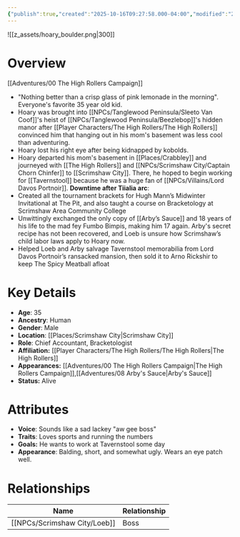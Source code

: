 ```yaml
---
{"publish":true,"created":"2025-10-16T09:27:58.000-04:00","modified":"2025-10-16T14:01:31.897-04:00","published":"2025-10-16T14:01:31.897-04:00","cssclasses":"","Age":"35","Ancestry":["Human"],"Gender":"Male","Location":["[[Places/Scrimshaw City]]"],"Role":["Chief Accountant, Bracketologist"],"Affiliation":["[[Player Characters/The High Rollers/The High Rollers]]"],"Appearances":["[[00 The High Rollers Campaign|The High Rollers Campaign]]","[[08 Arby's Sauce|Arby's Sauce]]"],"Status":"Alive"}
---
```


![[z_assets/hoary_boulder.png|300]]

# Overview
[[Adventures/00 The High Rollers Campaign]]
- "Nothing better than a crisp glass of pink lemonade in the morning". Everyone's favorite 35 year old kid.
- Hoary was brought into [[NPCs/Tanglewood Peninsula/Sleeto Van Coof]]'s heist of [[NPCs/Tanglewood Peninsula/Beezlebop]]'s hidden manor after [[Player Characters/The High Rollers/The High Rollers]] convinced him that hanging out in his mom's basement was less cool than adventuring.
- Hoary lost his right eye after being kidnapped by kobolds.
- Hoary departed his mom's basement in [[Places/Crabbley]] and journeyed with [[The High Rollers]] and [[NPCs/Scrimshaw City/Captain Chorn Chinfer]] to [[Scrimshaw City]]. There, he hoped to begin working for [[Tavernstool]] because he was a huge fan of [[NPCs/Villains/Lord Davos Portnoir]].
**Downtime after Tiialia arc**:
- Created all the tournament brackets for Hugh Mann’s Midwinter Invitational at The Pit, and also taught a course on Bracketology at Scrimshaw Area Community College
- Unwittingly exchanged the only copy of [[Arby’s Sauce]] and 18 years of his life to the mad fey Fumbo Bimpis, making him 17 again. Arby's secret recipe has not been recovered, and Loeb is unsure how Scrimshaw’s child labor laws apply to Hoary now.
- Helped Loeb and Arby salvage Tavernstool memorabilia from Lord Davos Portnoir’s ransacked mansion, then sold it to Arno Rickshir to keep The Spicy Meatball afloat

# Key Details
- **Age**: 35
- **Ancestry**: Human
- **Gender**: Male
- **Location**: [[Places/Scrimshaw City\|Scrimshaw City]]
- **Role**: Chief Accountant, Bracketologist
- **Affiliation:** [[Player Characters/The High Rollers/The High Rollers\|The High Rollers]]
- **Appearances:** [[Adventures/00 The High Rollers Campaign\|The High Rollers Campaign]],[[Adventures/08 Arby's Sauce\|Arby's Sauce]]
- **Status:** Alive

# Attributes
- **Voice**: Sounds like a sad lackey "aw gee boss"
- **Traits**: Loves sports and running the numbers
- **Goals:** He wants to work at Tavernstool some day
- **Appearance**: Balding, short, and somewhat ugly. Wears an eye patch well.

# Relationships

| Name     | Relationship |
| -------- | ------------ |
| [[NPCs/Scrimshaw City/Loeb]] | Boss         |

